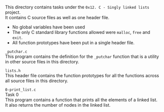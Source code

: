 This directory contains tasks under the `0x12. C - Singly linked lists` project.<br>
It contains C source files as well as one header file.
- No global variables have been used
- The only C standard library functions allowed were `malloc`, `free` and `exit`.
- All function prototypes have been put in a single header file.


`_putchar.c`<br>
This program contains the definition for the `_putchar` function that is a utility in other source files in this directory.


`lists.h`<br>
This header file contains the function prototypes for all the functions across all source files in this directory.


`0-print_list.c`<br>
Task 0<br>
This program contains a function that prints all the elements of a linked list. It also returns the number of nodes in the linked list.
